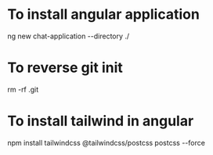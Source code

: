 # To install angular application

ng new chat-application --directory ./

# To reverse git init

rm -rf .git

# To install tailwind in angular

npm install tailwindcss @tailwindcss/postcss postcss --force
